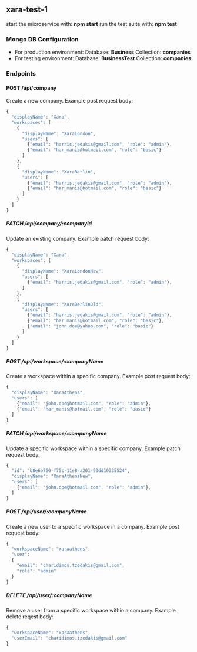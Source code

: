 ## xara-test-1

start the microservice with: **npm start**
run the test suite with: **npm test**

### Mongo DB Configuration
* For production environment:
  Database: **Business**
  Collection: **companies**
* For testing environment:
   Database: **BusinessTest**
  Collection: **companies**

### Endpoints

#### POST /api/company
Create a new company. Example post request body:
```javascript
{
  "displayName": "Xara",
  "workspaces": [
    {
      "displayName": "XaraLondon",
      "users": [
        {"email": "harris.jedakis@gmail.com", "role": "admin"},
        {"email": "har_manis@hotmail.com", "role": "basic"}
      ]
    },
    {
      "displayName": "XaraBerlin",
      "users": [
        {"email": "harris.jedakis@gmail.com", "role": "admin"},
        {"email": "har_manis@hotmail.com", "role": "basic"}
      ]
    }
  ]
}
```

##### PATCH /api/company/:companyId
Update an existing company. Example patch request body:
```javascript
{
  "displayName": "Xara",
  "workspaces": [
    {
      "displayName": "XaraLondonNew",
      "users": [
        {"email": "harris.jedakis@gmail.com", "role": "admin"},
      ]
    },
    {
      "displayName": "XaraBerlinOld",
      "users": [
        {"email": "harris.jedakis@gmail.com", "role": "admin"},
        {"email": "har_manis@hotmail.com", "role": "basic"},
        {"email": "john.doe@yahoo.com", "role": "basic"}
      ]
    }
  ]
}
```

##### POST /api/workspace/:companyName
Create a workspace within a specific company. Example post request body:
```javascript
{
  "displayName": "XaraAthens",
  "users": [
	{"email": "john.doe@hotmail.com", "role": "admin"},
	{"email": "har_manis@hotmail.com", "role": "basic"}
  ]
}
```

##### PATCH /api/workspace/:companyName
Update a specific workspace within a specific company. Example patch request body:
```javascript
{
  "id": "b8e6b760-f75c-11e8-a201-93dd10335524",
  "displayName": "XaraAthensNew",
  "users": [
	{"email": "john.doe@hotmail.com", "role": "admin"},
  ]
}
```

##### POST /api/user/:companyName
Create a new user to a specific workspace in a company. Example post request body:
```javascript
{
  "workspaceName": "xaraathens",
  "user": 
  {
	"email": "charidimos.tzedakis@gmail.com", 
	"role": "admin"
  }
}
```

##### DELETE /api/user/:companyName
Remove a user from a specific workspace within a company. Example delete reqest body:
```javascript
{
  "workspaceName": "xaraathens",
  "userEmail": "charidimos.tzedakis@gmail.com"
}
```